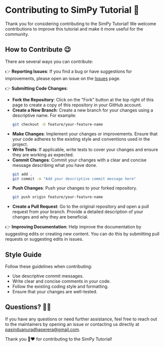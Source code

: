# Contributing to SimPy Tutorial 🤗

Thank you for considering contributing to the SimPy Tutorial! We welcome contributions to improve this tutorial and make it more useful for the community.

## How to Contribute 😉

There are several ways you can contribute:

👉 **Reporting Issues**: If you find a bug or have suggestions for improvements, please open an issue on the [Issues]([https://github.com/pasinduanuradhaperera/Simpy_tutorial/]) page.

👉 **Submitting Code Changes**:
   - **Fork the Repository**: Click on the "Fork" button at the top right of this page to create a copy of this repository in your GitHub account.
   - **Create a New Branch**: Create a new branch for your changes using a descriptive name. For example:
     ```bash
     git checkout -b feature/your-feature-name
     ```
   - **Make Changes**: Implement your changes or improvements. Ensure that your code adheres to the existing style and conventions used in the project.
   - **Write Tests**: If applicable, write tests to cover your changes and ensure they are working as expected.
   - **Commit Changes**: Commit your changes with a clear and concise message describing what you have done.
     ```bash
     git add .
     git commit -m "Add your descriptive commit message here"
     ```
   - **Push Changes**: Push your changes to your forked repository.
     ```bash
     git push origin feature/your-feature-name
     ```
   - **Create a Pull Request**: Go to the original repository and open a pull request from your branch. Provide a detailed description of your changes and why they are beneficial.

👉 **Improving Documentation**: Help improve the documentation by suggesting edits or creating new content. You can do this by submitting pull requests or suggesting edits in issues.

## Style Guide

Follow these guidelines when contributing:

- Use descriptive commit messages.
- Write clear and concise comments in your code.
- Follow the existing coding style and formatting.
- Ensure that your changes are well-tested.

## Questions? 🙋‍♂️

If you have any questions or need further assistance, feel free to reach out to the maintainers by opening an issue or contacting us directly at [pasinduanuradhaperera@gmail.com](mailto:pasinduanuradhaperera@gmail.com).

Thank you 🙏❤️ for contributing to the SimPy Tutorial!

